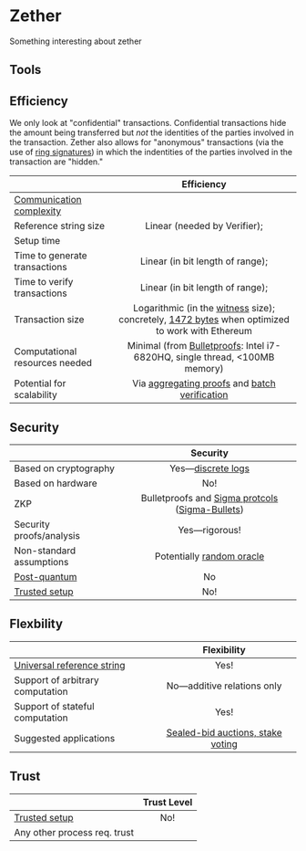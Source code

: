 # Zether

Something interesting about zether

## Tools

## Efficiency

We only look at "confidential" transactions. Confidential transactions hide the amount being transferred but *not* the identities of the parties involved in the transaction. Zether also allows for "anonymous" transactions (via the use of [ring signatures](https://en.wikipedia.org/wiki/Ring_signature)) in which the indentities of the parties involved in the transaction are "hidden."

|                           |           Efficiency         |
| ------------------------- | :--------------------------: |
| [Communication complexity](https://en.wikipedia.org/wiki/Communication_complexity)  |                              |
| Reference string size     |               Linear (needed by Verifier);               |
| Setup time                |                              |
| Time to generate transactions |            Linear (in bit length of range);                 |
| Time to verify transactions   |       Linear (in bit length of range);                      |
| Transaction size          |            Logarithmic (in the [witness](https://en.wikipedia.org/wiki/NP_(complexity)) size); concretely, [1472 bytes](https://eprint.iacr.org/2019/191.pdf) when optimized to work with Ethereum                  |
| Computational resources needed |   Minimal (from [Bulletproofs](https://eprint.iacr.org/2017/1066.pdf): Intel i7-6820HQ, single thread, <100MB memory)                         |
| Potential for scalability      |         Via [aggregating proofs](https://eprint.iacr.org/2017/1066.pdf) and [batch verification](https://eprint.iacr.org/2017/1066.pdf)                   |

## Security

|                           | Security                  |
| ------------------------- | :--------------------------: |
| Based on cryptography                 |       Yes&mdash;[discrete logs](https://en.wikipedia.org/wiki/Discrete_logarithm)                    |
| Based on hardware                 |            No!                  |
| ZKP                       |        Bulletproofs and [Sigma protcols](https://en.wikipedia.org/wiki/Proof_of_knowledge#Sigma_protocols) ([Sigma-Bullets](https://eprint.iacr.org/2019/191.pdf)) |
| Security proofs/analysis                  |         Yes&mdash;rigorous!                     |
| Non-standard assumptions                 |        Potentially [random oracle](https://en.wikipedia.org/wiki/Random_oracle)                      |
| [Post-quantum](https://en.wikipedia.org/wiki/Post-quantum_cryptography)               |                No            |
| [Trusted setup](https://zcoin.io/ufaqs/what-is-trusted-setup/)                |              No!                |

## Flexbility

|                           | Flexibility                 |
| ------------------------- | :--------------------------: |
| [Universal reference string](https://docs.zkproof.org/assets/docs/reference-v0.2.pdf)    |       Yes!                       |
| Support of arbitrary computation                |         No&mdash;additive relations only                   |
| Support of stateful computation                 |     Yes!                      |
| Suggested applications                 |    [Sealed-bid auctions, stake voting](https://eprint.iacr.org/2019/191.pdf)                          |


## Trust

|                           | Trust Level                  |
| ------------------------- | :--------------------------: |
| [Trusted setup](https://zcoin.io/ufaqs/what-is-trusted-setup/)               |            No!                  |
| Any other process req. trust               |                              |
